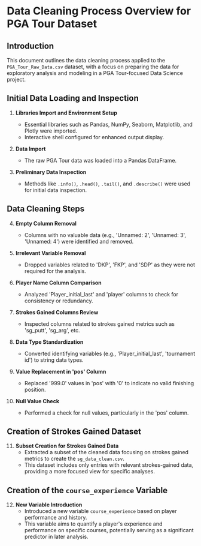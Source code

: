 # Data Cleaning Process Overview for PGA Tour Dataset

## Introduction
This document outlines the data cleaning process applied to the `PGA_Tour_Raw_Data.csv` dataset, with a focus on preparing the data for exploratory analysis and modeling in a PGA Tour-focused Data Science project.

## Initial Data Loading and Inspection
1. **Libraries Import and Environment Setup**
   - Essential libraries such as Pandas, NumPy, Seaborn, Matplotlib, and Plotly were imported.
   - Interactive shell configured for enhanced output display.

2. **Data Import**
   - The raw PGA Tour data was loaded into a Pandas DataFrame.

3. **Preliminary Data Inspection**
   - Methods like `.info()`, `.head()`, `.tail()`, and `.describe()` were used for initial data inspection.

## Data Cleaning Steps
4. **Empty Column Removal**
   - Columns with no valuable data (e.g., 'Unnamed: 2', 'Unnamed: 3', 'Unnamed: 4') were identified and removed.

5. **Irrelevant Variable Removal**
   - Dropped variables related to 'DKP', 'FKP', and 'SDP' as they were not required for the analysis.

6. **Player Name Column Comparison**
   - Analyzed 'Player_initial_last' and 'player' columns to check for consistency or redundancy.

7. **Strokes Gained Columns Review**
   - Inspected columns related to strokes gained metrics such as 'sg_putt', 'sg_arg', etc.

8. **Data Type Standardization**
   - Converted identifying variables (e.g., 'Player_initial_last', 'tournament id') to string data types.

9. **Value Replacement in 'pos' Column**
   - Replaced '999.0' values in 'pos' with '0' to indicate no valid finishing position.

10. **Null Value Check**
    - Performed a check for null values, particularly in the 'pos' column.

## Creation of Strokes Gained Dataset
11. **Subset Creation for Strokes Gained Data**
    - Extracted a subset of the cleaned data focusing on strokes gained metrics to create the `sg_data_clean.csv`.
    - This dataset includes only entries with relevant strokes-gained data, providing a more focused view for specific analyses.

## Creation of the `course_experience` Variable
12. **New Variable Introduction**
    - Introduced a new variable `course_experience` based on player performance and history.
    - This variable aims to quantify a player's experience and performance on specific courses, potentially serving as a significant predictor in later analysis.